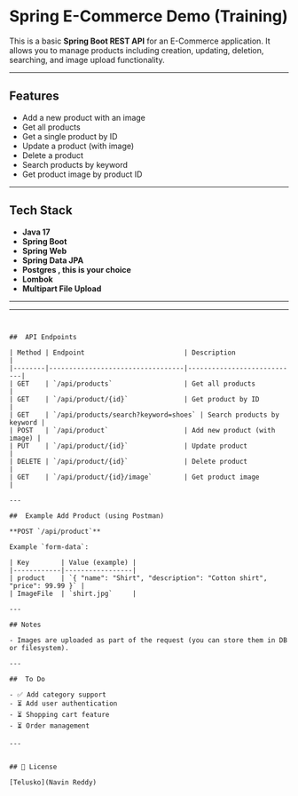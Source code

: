 
# Spring E-Commerce Demo (Training)

This is a basic **Spring Boot REST API** for an E-Commerce application. It allows you to manage products including creation, updating, deletion, searching, and image upload functionality.

---

##  Features

- Add a new product with an image
- Get all products
- Get a single product by ID
- Update a product (with image)
- Delete a product
- Search products by keyword
- Get product image by product ID

---

##  Tech Stack

- **Java 17**
- **Spring Boot**
- **Spring Web**
- **Spring Data JPA**
- **Postgres , this is your choice**
- **Lombok**
- **Multipart File Upload**

---


---


   ```


##  API Endpoints

| Method | Endpoint                         | Description                |
|--------|----------------------------------|----------------------------|
| GET    | `/api/products`                  | Get all products           |
| GET    | `/api/product/{id}`              | Get product by ID          |
| GET    | `/api/products/search?keyword=shoes` | Search products by keyword |
| POST   | `/api/product`                   | Add new product (with image) |
| PUT    | `/api/product/{id}`              | Update product             |
| DELETE | `/api/product/{id}`              | Delete product             |
| GET    | `/api/product/{id}/image`        | Get product image          |

---

##  Example Add Product (using Postman)

**POST `/api/product`**

Example `form-data`:

| Key        | Value (example) |
|------------|-----------------|
| product    | `{ "name": "Shirt", "description": "Cotton shirt", "price": 99.99 }` |
| ImageFile  | `shirt.jpg`     |

---

## Notes

- Images are uploaded as part of the request (you can store them in DB or filesystem).

---

##  To Do

- ✅ Add category support
- ⏳ Add user authentication
- ⏳ Shopping cart feature
- ⏳ Order management

---


## 📄 License

[Telusko](Navin Reddy)
